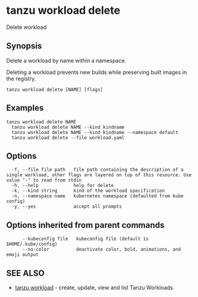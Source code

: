 # tanzu workload delete

Delete workload

## Synopsis

Delete a workload by name within a namespace.

Deleting a workload prevents new builds while preserving built images in the
registry.

```console
tanzu workload delete [NAME] [flags]
```

## Examples

```console
tanzu workload delete NAME
  tanzu workload delete NAME --kind kindname
  tanzu workload delete NAME --kind kindname --namespace default
  tanzu workload delete --file workload.yaml
```

## Options

```console
  -f, --file file path   file path containing the description of a single workload, other flags are layered on top of this resource. Use value "-" to read from stdin
  -h, --help             help for delete
  -k, --kind string      kind of the workload specification
  -n, --namespace name   kubernetes namespace (defaulted from kube config)
  -y, --yes              accept all prompts
```

## Options inherited from parent commands

```console
      --kubeconfig file   kubeconfig file (default is $HOME/.kube/config)
      --no-color          deactivate color, bold, animations, and emoji output
```

## SEE ALSO

* [tanzu workload](tanzu_workload.hbs.md)	 - create, update, view and list Tanzu Workloads.

